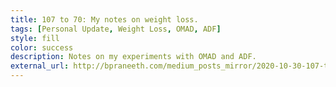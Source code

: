 ```yaml
---
title: 107 to 70: My notes on weight loss.
tags: [Personal Update, Weight Loss, OMAD, ADF]
style: fill
color: success
description: Notes on my experiments with OMAD and ADF.
external_url: http://bpraneeth.com/medium_posts_mirror/2020-10-30-107-to-70-my-notes-on-weight-loss.html
---
```

